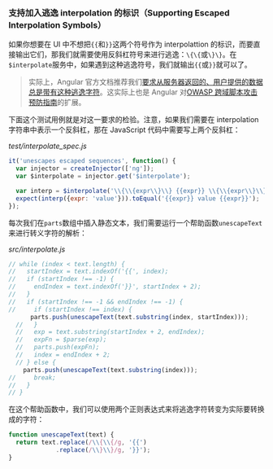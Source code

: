 ### 支持加入逃逸 interpolation 的标识（Supporting Escaped Interpolation Symbols）

如果你想要在 UI 中不想把`{{`和`}}`这两个符号作为 interpolattion 的标识，而要直接输出它们，那我们就需要使用反斜杠符号来进行逃逸：`\{\{`或`\}\}`。在`$interpolate`服务中，如果遇到这种逃逸符号，我们就输出`{{`或`}}`就可以了。

> 实际上，Angular 官方文档推荐我们[要求从服务器返回的、用户提供的数据总是带有这种逃逸字符](https://docs.angularjs.org/api/ng/service/$interpolate#escaped-interpolation)。这实际上也是 Angular 对[OWASP 跨域脚本攻击预防指南](https://www.owasp.org/index.php/XSS_%28Cross_Site_Scripting%29_Prevention_Cheat_Sheet#RULE_.231_-_HTML_Escape_Before_Inserting_Untrusted_Data_into_HTML_Element_Content)的扩展。

下面这个测试用例就是对这一要求的检验。注意，如果我们需要在 interpolation 字符串中表示一个反斜杠，那在 JavaScript 代码中需要写上两个反斜杠：

_test/interpolate_spec.js_

```js
it('unescapes escaped sequences', function() {
  var injector = createInjector(['ng']);
  var $interpolate = injector.get('$interpolate');

  var interp = $interpolate('\\{\\{expr\\}\\} {{expr}} \\{\\{expr\\}\\}');
  expect(interp({expr: 'value'})).toEqual('{{expr}} value {{expr}}');
});
```

每次我们在`parts`数组中插入静态文本，我们需要运行一个帮助函数`unescapeText`来进行转义字符的解析：

_src/interpolate.js_

```js
// while (index < text.length) {
//   startIndex = text.indexOf('{{', index);
//   if (startIndex !== -1) {
//     endIndex = text.indexOf('}}', startIndex + 2);
//   }
//   if (startIndex !== -1 && endIndex !== -1) {
//     if (startIndex !== index) {
      parts.push(unescapeText(text.substring(index, startIndex)));
  //   }
  //   exp = text.substring(startIndex + 2, endIndex);
  //   expFn = $parse(exp);
  //   parts.push(expFn);
  //   index = endIndex + 2;
  // } else {
    parts.push(unescapeText(text.substring(index)));
//     break; 
//   }
// }
```

在这个帮助函数中，我们可以使用两个正则表达式来将逃逸字符转变为实际要转换成的字符：

```js
function unescapeText(text) {
  return text.replace(/\\{\\{/g, '{{')
             .replace(/\\}\\}/g, '}}');
}
```